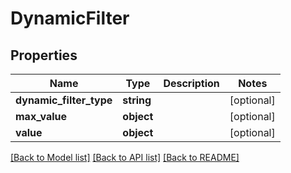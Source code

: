 # DynamicFilter

## Properties
Name | Type | Description | Notes
------------ | ------------- | ------------- | -------------
**dynamic_filter_type** | **string** |  | [optional] 
**max_value** | **object** |  | [optional] 
**value** | **object** |  | [optional] 

[[Back to Model list]](../README.md#documentation-for-models) [[Back to API list]](../README.md#documentation-for-api-endpoints) [[Back to README]](../README.md)



